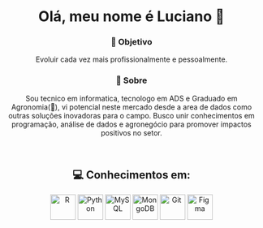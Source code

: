 <div align="center">

# Olá, meu nome é Luciano 🤙

### 🎯 Objetivo  
Evoluir cada vez mais profissionalmente e pessoalmente.

### 📌 Sobre  
Sou tecnico em informatica, tecnologo em ADS e Graduado em Agronomia(🤯), vi potencial neste mercado desde a area de dados como outras soluções inovadoras para o campo. Busco unir conhecimentos em programação, análise de dados e agronegócio para promover impactos positivos no setor.

</div>

<br>

<div align="center">

## 💻 Conhecimentos em:

<!-- Linguagens -->
<img src="https://cdn.jsdelivr.net/gh/devicons/devicon/icons/r/r-original.svg" alt="R" width="50" height="50"/>
<img src="https://cdn.jsdelivr.net/gh/devicons/devicon/icons/python/python-original.svg" alt="Python" width="50" height="50"/>

<!-- Banco de dados -->
<img src="https://cdn.jsdelivr.net/gh/devicons/devicon/icons/mysql/mysql-original.svg" alt="MySQL" width="50" height="50"/>
<img src="https://cdn.jsdelivr.net/gh/devicons/devicon/icons/mongodb/mongodb-original.svg" alt="MongoDB" width="50" height="50"/>

<!-- Versionamento e design -->
<img src="https://cdn.jsdelivr.net/gh/devicons/devicon/icons/git/git-original.svg" alt="Git" width="50" height="50"/>
<img src="https://cdn.jsdelivr.net/gh/devicons/devicon/icons/figma/figma-original.svg" alt="Figma" width="50" height="50"/>

</div>
